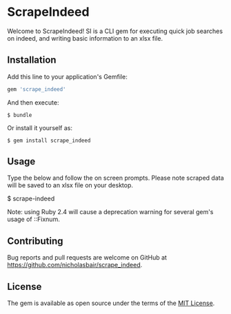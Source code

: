 # ScrapeIndeed

Welcome to ScrapeIndeed!  SI is a CLI gem for executing quick job searches on
 indeed, and writing basic information to an xlsx file.

## Installation

Add this line to your application's Gemfile:

```ruby
gem 'scrape_indeed'
```

And then execute:

    $ bundle

Or install it yourself as:

    $ gem install scrape_indeed

## Usage

Type the below and follow the on screen prompts.  Please note scraped data
will be saved to an xlsx file on your desktop.

  $ scrape-indeed

Note: using Ruby 2.4 will cause a deprecation warning for several gem's usage of ::Fixnum.

## Contributing

Bug reports and pull requests are welcome on GitHub at https://github.com/nicholasbair/scrape_indeed.

## License

The gem is available as open source under the terms of the [MIT License](http://opensource.org/licenses/MIT).
